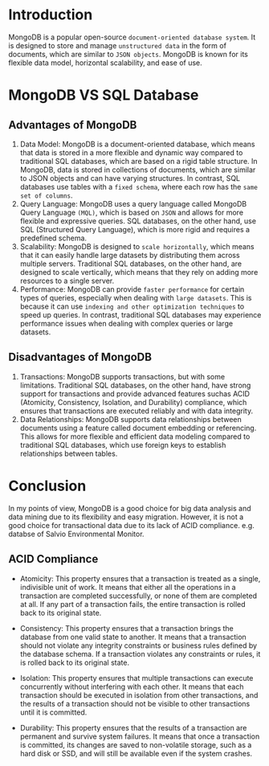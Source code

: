 # Introduction

MongoDB is a popular open-source `document-oriented database system`. It is designed to store and
manage `unstructured data`
in the form of documents, which are similar to `JSON objects`. MongoDB is known for its flexible data model, horizontal
scalability, and ease of use.

# MongoDB VS SQL Database

## Advantages of MongoDB

1. Data Model: MongoDB is a document-oriented database, which means that data is stored in a more flexible and dynamic
   way
   compared to traditional SQL databases, which are based on a rigid table structure. In MongoDB, data is stored in
   collections of documents, which are similar to JSON objects and can have varying structures. In contrast, SQL
   databases
   use tables with a `fixed schema`, where each row has the `same set of columns`.
2. Query Language: MongoDB uses a query language called MongoDB Query Language `(MQL)`, which is based on `JSON` and
   allows
   for more flexible and expressive queries. SQL databases, on the other hand, use SQL (Structured Query Language),
   which is more rigid and requires a predefined schema.
3. Scalability: MongoDB is designed to `scale horizontally`, which means that it can easily handle large datasets by
   distributing them across multiple servers. Traditional SQL databases, on the other hand, are designed to scale
   vertically, which means that they rely on adding more resources to a single server.
4. Performance: MongoDB can provide `faster performance` for certain types of queries, especially when dealing
   with `large
   datasets`. This is because it can use `indexing and other optimization techniques` to speed up queries. In contrast,
   traditional SQL databases may experience performance issues when dealing with complex queries or large datasets.

## Disadvantages of MongoDB

1. Transactions: MongoDB supports transactions, but with some limitations. Traditional SQL databases, on the other hand,
   have strong support for transactions and provide advanced features suchas ACID (Atomicity, Consistency, Isolation,
   and Durability) compliance, which ensures that transactions are executed reliably and with data integrity.
2. Data Relationships: MongoDB supports data relationships between documents using a feature called document embedding
   or referencing. This allows for more flexible and efficient data modeling compared to traditional SQL databases,
   which use foreign keys to establish relationships between tables.

# Conclusion

In my points of view, MongoDB is a good choice for big data analysis and data mining due to its flexibility and easy
migration. However, it is not a good choice for transactional data due to its lack of ACID compliance. e.g. databse of
Salvio Environmental Monitor.

## ACID Compliance

- Atomicity: This property ensures that a transaction is treated as a single, indivisible unit of work. It means that
  either all the operations in a transaction are completed successfully, or none of them are completed at all. If any
  part
  of a transaction fails, the entire transaction is rolled back to its original state.

- Consistency: This property ensures that a transaction brings the database from one valid state to another. It means
  that
  a transaction should not violate any integrity constraints or business rules defined by the database schema. If a
  transaction violates any constraints or rules, it is rolled back to its original state.

- Isolation: This property ensures that multiple transactions can execute concurrently without interfering with each
  other. It means that each transaction should be executed in isolation from other transactions, and the results of a
  transaction should not be visible to other transactions until it is committed.

- Durability: This property ensures that the results of a transaction are permanent and survive system failures. It
  means
  that once a transaction is committed, its changes are saved to non-volatile storage, such as a hard disk or SSD, and
  will still be available even if the system crashes.